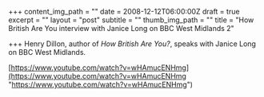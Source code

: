 +++
content_img_path = ""
date = 2008-12-12T06:00:00Z
draft = true
excerpt = ""
layout = "post"
subtitle = ""
thumb_img_path = ""
title = "How British Are You interview with Janice Long on BBC West Midlands 2"

+++
Henry Dillon, author of _How British Are You?_, speaks with Janice Long on BBC West Midlands.

[https://www.youtube.com/watch?v=wHAmucENHmg](https://www.youtube.com/watch?v=wHAmucENHmg "https://www.youtube.com/watch?v=wHAmucENHmg")